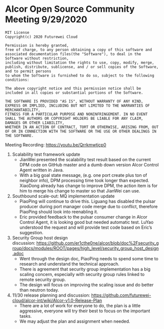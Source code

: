 # Alcor Open Source Community Meeting 9/29/2020

    MIT License
    Copyright(c) 2020 Futurewei Cloud

    Permission is hereby granted,
    free of charge, to any person obtaining a copy of this software and associated documentation files(the "Software"), to deal in the Software without restriction,
    including without limitation the rights to use, copy, modify, merge, publish, distribute, sublicense, and / or sell copies of the Software, and to permit persons
    to whom the Software is furnished to do so, subject to the following conditions:

    The above copyright notice and this permission notice shall be included in all copies or substantial portions of the Software.

    THE SOFTWARE IS PROVIDED "AS IS", WITHOUT WARRANTY OF ANY KIND, EXPRESS OR IMPLIED, INCLUDING BUT NOT LIMITED TO THE WARRANTIES OF MERCHANTABILITY,
    FITNESS FOR A PARTICULAR PURPOSE AND NONINFRINGEMENT. IN NO EVENT SHALL THE AUTHORS OR COPYRIGHT HOLDERS BE LIABLE FOR ANY CLAIM, DAMAGES OR OTHER LIABILITY,
    WHETHER IN AN ACTION OF CONTRACT, TORT OR OTHERWISE, ARISING FROM, OUT OF OR IN CONNECTION WITH THE SOFTWARE OR THE USE OR OTHER DEALINGS IN THE SOFTWARE.

Meeting Recording: https://youtu.be/Qrrkmwtjcp0

1. Scalability test framework update
    * JianWei presented the scalability test result based on the current DPM code on GitHub master and a dumb down version Alcor Control Agent written in Java.
    * With a big goal state message, (e.g. one port create plus ton of neighbor info), DPM processing time took longer than expected. XiaoDong already has change to improve DPM, the action item is for him to merge his change to master so that JianWei can use.
2. Southbound scale-out: MQ implementation update
	* PiaoPing will continue to drive this. Liguang has disabled the pulsar producer during port manager code merge due to conflict, therefore PiaoPing should look into reenabling it.
	* Eric provided feedback to the pulsar consumer change in Alcor Control Agent, it is looking good but needed automatic test. LuYao understood the request and will provide test code based on Eric’s suggestion.
3. Security Group host design discussion: https://github.com/er1cthe0ne/alcor/blob/doc%2Fsecurity_group/docs/modules/ROOT/pages/high_level/security_group_host_design.adoc
	* Went through the design doc, PiaoPing needs to spend some time to research and understand the technical approach.
	* There is agreement that security group implementation has a big scaling concern, especially with security group rules linked to remote security group. 
	* The design will focus on improving the scaling issue and do better than neutron today.
4. 11/30 release planning and discussion: https://github.com/futurewei-cloud/alcor-int/wiki/Alcor-v1.0-Release-Plan
	* There are a lot of work for everyone to do, the plan is a little aggressive, everyone will try their best to focus on the important tasks.
	* We may adjust the plan and assignment when needed.  
